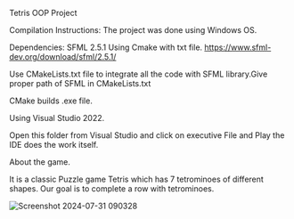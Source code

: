 Tetris OOP Project


Compilation Instructions:
The project was done using Windows OS.

Dependencies: SFML 2.5.1 Using Cmake with txt file.
https://www.sfml-dev.org/download/sfml/2.5.1/

Use CMakeLists.txt file to integrate all the code with SFML library.Give proper path of SFML in CMakeLists.txt

CMake builds .exe file.

Using Visual Studio 2022.

Open this folder from Visual Studio and click on executive File and Play the IDE does the work itself.





About the game.


It is a classic Puzzle game Tetris which has 7 tetrominoes of different shapes. Our goal is to complete a row with tetrominoes.

 ![Screenshot 2024-07-31 090328](https://github.com/user-attachments/assets/f0ff3cb2-ea82-41bf-8a0f-2b9be3eacd26)

